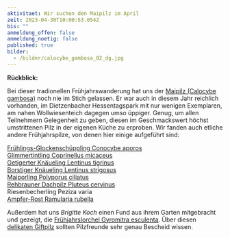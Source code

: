 ```yaml
---
aktivitaet: Wir suchen den Maipilz im April
zeit: 2023-04-30T10:00:53.054Z
bis: ""
anmeldung_offen: false
anmeldung_noetig: false
published: true
bilder:
  - /bilder/calocybe_gambosa_02_dg.jpg
---
```

**Rückblick:**

Bei dieser tradionellen Frühjahrswanderung hat uns der [Maipilz (Calocybe gambosa)](/pilze/calocybe-gambosa-maipilz) noch nie im Stich gelassen. Er war auch in diesem Jahr reichlich vorhanden, im Dietzenbacher Hessentagspark mit nur wenigen Exemplaren, am nahen Wollwiesenteich dagegen umso üppiger. Genug, um allen Teilnehmern Gelegenheit zu geben, diesen im Geschmackswert höchst umstrittenen Pilz in der eigenen Küche zu erproben. Wir fanden auch etliche andere Frühjahrspilze, von denen hier einige aufgeführt sind:

[Frühlings-Glockenschüppling Conocybe aporos](/pilze/conocybe-aporos-frühlings-glockenschüppling)\
[Glimmertintling Coprinellus micaceus](/pilze/coprinellus-micaceus-glimmertintling)\
[Getigerter Knäueling Lentinus tigrinus](/pilze/lentinus-tigrinus-getigerter-knäueling)\
[Borstiger Knäueling Lentinus strigosus](/pilze/lentinus-strigosus-borstiger-knäueling)\
[Maiporling Polyporus ciliatus](/pilze/polyporus-ciliatus-maiporling)\
[Rehbrauner Dachpilz Pluteus cervinus](/pilze/pluteus-cervinus-rehbrauner-dachpilz)\
Riesenbecherling Peziza varia\
[Ampfer-Rost Ramularia rubella](/pilze/ramularia-rubella-ampfer-rost)

Außerdem hat uns *Brigitte Koch* einen Fund aus ihrem Garten mitgebracht und gezeigt, die [Frühjahrslorchel Gyromitra esculenta](/pilze/gyromitra-esculenta-frühjahrslorchel). Über diesen [delikaten Giftpilz](/artikel/ein-delikater-giftpilz.html) sollten Pilzfreunde sehr genau Bescheid wissen.